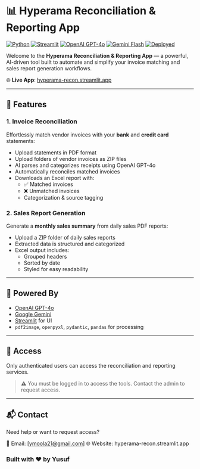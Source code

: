 # 📊 Hyperama Reconciliation & Reporting App

[![Python](https://img.shields.io/badge/Python-3.10.13-blue.svg)](https://www.python.org/downloads/release/python-31013/)
[![Streamlit](https://img.shields.io/badge/Made%20with-Streamlit-ff4b4b.svg)](https://streamlit.io/)
[![OpenAI GPT-4o](https://img.shields.io/badge/Powered%20by-GPT--4o-10a37f.svg)](https://openai.com/)
[![Gemini Flash](https://img.shields.io/badge/AI-Gemini%202.0%20Flash-4285F4.svg)](https://deepmind.google/technologies/gemini/)
[![Deployed](https://img.shields.io/badge/Live%20App-Streamlit%20Cloud-brightgreen.svg)](https://hyperama-recon.streamlit.app)

Welcome to the **Hyperama Reconciliation & Reporting App** — a powerful, AI-driven tool built to automate and simplify your invoice matching and sales report generation workflows.

🌐 **Live App**: [hyperama-recon.streamlit.app](https://hyperama-recon.streamlit.app)

---

## 🚀 Features

### 1. Invoice Reconciliation

Effortlessly match vendor invoices with your **bank** and **credit card** statements:
- Upload statements in PDF format
- Upload folders of vendor invoices as ZIP files
- AI parses and categorizes receipts using OpenAI GPT-4o
- Automatically reconciles matched invoices
- Downloads an Excel report with:
  - ✅ Matched invoices
  - ❌ Unmatched invoices
  - Categorization & source tagging

### 2. Sales Report Generation

Generate a **monthly sales summary** from daily sales PDF reports:
- Upload a ZIP folder of daily sales reports
- Extracted data is structured and categorized
- Excel output includes:
  - Grouped headers
  - Sorted by date
  - Styled for easy readability

---

## 🧠 Powered By

- [OpenAI GPT-4o](https://openai.com)
- [Google Gemini](https://deepmind.google/technologies/gemini/)
- [Streamlit](https://streamlit.io) for UI
- `pdf2image`, `openpyxl`, `pydantic`, `pandas` for processing

---

## 🔐 Access

Only authenticated users can access the reconciliation and reporting services.

> ⚠️ You must be logged in to access the tools. Contact the admin to request access.

---

## 📬 Contact

Need help or want to request access?

📧 Email: [ymoola21@gmail.com]
🌐 Website: hyperama-recon.streamlit.app


### Built with ❤️ by Yusuf